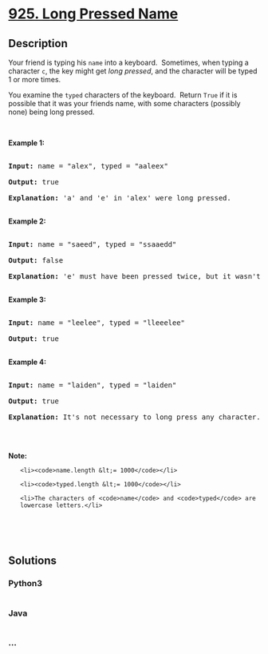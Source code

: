 # [925. Long Pressed Name](https://leetcode.com/problems/long-pressed-name)

## Description
<p>Your friend is typing his <code>name</code>&nbsp;into a keyboard.&nbsp; Sometimes, when typing a character <code>c</code>, the key might get <em>long pressed</em>, and the character will be typed 1 or more times.</p>



<p>You examine the <code>typed</code>&nbsp;characters of the keyboard.&nbsp; Return <code>True</code> if it is possible that it was your friends name, with some characters (possibly none) being long pressed.</p>



<p>&nbsp;</p>



<p><strong>Example 1:</strong></p>



<pre>

<strong>Input: </strong>name = <span id="example-input-1-1">&quot;alex&quot;</span>, typed = <span id="example-input-1-2">&quot;aaleex&quot;</span>

<strong>Output: </strong><span id="example-output-1">true</span>

<strong>Explanation: </strong>'a' and 'e' in 'alex' were long pressed.

</pre>



<div>

<p><strong>Example 2:</strong></p>



<pre>

<strong>Input: </strong>name = <span id="example-input-2-1">&quot;saeed&quot;</span>, typed = <span id="example-input-2-2">&quot;ssaaedd&quot;</span>

<strong>Output: </strong><span id="example-output-2">false</span>

<strong>Explanation: </strong>'e' must have been pressed twice, but it wasn't in the typed output.

</pre>



<div>

<p><strong>Example 3:</strong></p>



<pre>

<strong>Input: </strong>name = <span id="example-input-3-1">&quot;leelee&quot;</span>, typed = <span id="example-input-3-2">&quot;lleeelee&quot;</span>

<strong>Output: </strong><span id="example-output-3">true</span>

</pre>



<div>

<p><strong>Example 4:</strong></p>



<pre>

<strong>Input: </strong>name = <span id="example-input-4-1">&quot;laiden&quot;</span>, typed = <span id="example-input-4-2">&quot;laiden&quot;</span>

<strong>Output: </strong><span id="example-output-4">true</span>

<strong>Explanation: </strong>It's not necessary to long press any character.

</pre>



<p>&nbsp;</p>

</div>

</div>

</div>



<p><strong>Note:</strong></p>



<ol>

	<li><code>name.length &lt;= 1000</code></li>

	<li><code>typed.length &lt;= 1000</code></li>

	<li>The characters of <code>name</code> and <code>typed</code> are lowercase letters.</li>

</ol>



<div>

<p>&nbsp;</p>



<div>

<div>

<div>&nbsp;</div>

</div>

</div>

</div>


## Solutions


<!-- tabs:start -->

### **Python3**

```python

```

### **Java**

```java

```

### **...**
```

```

<!-- tabs:end -->